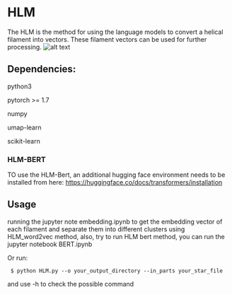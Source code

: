 # HLM

The HLM is the method for using the language models to convert a helical filament into vectors. These filament vectors can be used for further processing. 
![alt text](https://github.com/smallelephant9516/HLM/blob/master/HLM.png)

## Dependencies:

python3

pytorch >= 1.7

numpy

umap-learn

scikit-learn

### HLM-BERT
TO use the HLM-Bert, an additional hugging face environment needs to be installed from here: https://huggingface.co/docs/transformers/installation

## Usage

running the jupyter note embedding.ipynb to get the embedding vector of each filament and separate them into different clusters using HLM_word2vec method, also, try to run HLM bert method, you can run the jupyter notebook BERT.ipynb

Or run:

     $ python HLM.py --o your_output_directory --in_parts your_star_file
and use -h to check the possible command

  

